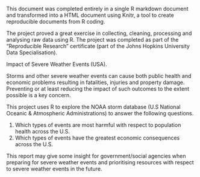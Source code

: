 This document was completed entirely in a single R markdown document and transformed into a HTML document using Knitr, a tool to create reproducible documents from R coding.

The project proved a great exercise in collecting, cleaning, processing and analysing raw data using R. The project was completed as part of the “Reproducible Research” certificate (part of the Johns Hopkins University Data Specialisation).

Impact of Severe Weather Events (USA).

Storms and other severe weather events can cause both public health and economic problems resulting in fatalities, injuries and property damage. Preventing or at least reducing the impact of such outcomes to the extent possible is a key concern. 

This project uses R to explore the NOAA storm database (U.S National Oceanic & Atmospheric Administrations) to answer the following questions.
1)	Which types of events are most harmful with respect to population health across the U.S.
2)	Which types of events have the greatest economic consequences across the U.S.

This report may give some insight for government/social agencies when preparing for severe weather events and prioritising resources with respect to severe weather events in the future.
